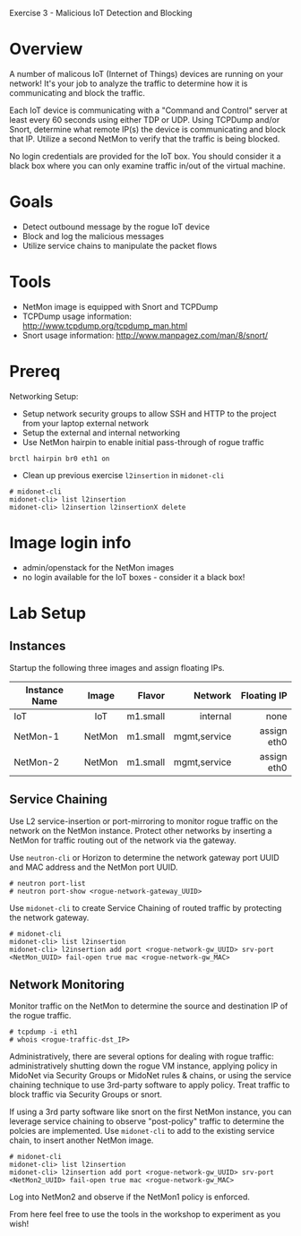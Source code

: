 Exercise 3 - Malicious IoT Detection and Blocking

# Overview

A number of malicous IoT (Internet of Things) devices are running on your network! It's your job to analyze the traffic to determine how it is communicating and block the traffic.

Each IoT device is communicating with a "Command and Control" server at least every 60 seconds using either TDP or UDP. Using TCPDump and/or Snort, determine what remote IP(s) the device is communicating and block that IP. Utilize a second NetMon to verify that the traffic is being blocked.

No login credentials are provided for the IoT box. You should consider it a black box where you can only examine traffic in/out of the virtual machine.

# Goals

  * Detect outbound message by the rogue IoT device
  * Block and log the malicious messages
  * Utilize service chains to manipulate the packet flows

# Tools

  * NetMon image is equipped with Snort and TCPDump
  * TCPDump usage information: http://www.tcpdump.org/tcpdump_man.html
  * Snort usage information: http://www.manpagez.com/man/8/snort/

# Prereq
Networking Setup:
  * Setup network security groups to allow SSH and HTTP to the project from your laptop external network
  * Setup the external and internal networking
  * Use NetMon hairpin to enable initial pass-through of rogue traffic
  ```
  brctl hairpin br0 eth1 on
  ```
  * Clean up previous exercise `l2insertion` in `midonet-cli`
  ```
  # midonet-cli
  midonet-cli> list l2insertion
  midonet-cli> l2insertion l2insertionX delete
  ```

# Image login info

  * admin/openstack for the NetMon images
  * no login available for the IoT boxes - consider it a black box!

# Lab Setup

## Instances

Startup the following three images and assign floating IPs.

| Instance Name | Image         | Flavor   | Network           | Floating IP |
| ------------- |:-------------:| --------:|------------------:|------------:|
| IoT           | IoT           | m1.small | internal          | none        |
| NetMon-1      | NetMon        | m1.small | mgmt,service	     | assign	eth0 |
| NetMon-2      | NetMon        | m1.small | mgmt,service	     | assign eth0 |

## Service Chaining

Use L2 service-insertion or port-mirroring to monitor rogue traffic on the network on the NetMon instance. Protect other networks by inserting a NetMon for traffic routing out of the network via the gateway.

Use `neutron-cli` or Horizon to determine the network gateway port UUID and MAC address and the NetMon port UUID.
```
# neutron port-list
# neutron port-show <rogue-network-gateway_UUID>
```

Use `midonet-cli` to create Service Chaining of routed traffic by protecting the network gateway.
  ```
  # midonet-cli
  midonet-cli> list l2insertion
  midonet-cli> l2insertion add port <rogue-network-gw_UUID> srv-port <NetMon_UUID> fail-open true mac <rogue-network-gw_MAC> 
 ```
 
 ## Network Monitoring
 Monitor traffic on the NetMon to determine the source and destination IP of the rogue traffic. 
 
 ```
# tcpdump -i eth1
# whois <rogue-traffic-dst_IP>
```

Administratively, there are several options for dealing with rogue traffic: administratively shutting down the rogue VM instance, applying policy in MidoNet via Security Groups or MidoNet rules & chains, or using the service chaining technique to use 3rd-party software to apply policy. Treat traffic to block traffic via Security Groups or snort.

If using a 3rd party software like snort on the first NetMon instance, you can leverage service chaining to observe "post-policy" traffic to determine the polcies are implemented. Use `midonet-cli` to add to the existing service chain, to insert another NetMon image.

  ```
  # midonet-cli
  midonet-cli> list l2insertion
  midonet-cli> l2insertion add port <rogue-network-gw_UUID> srv-port <NetMon2_UUID> fail-open true mac <rogue-network-gw_MAC> 
 ``` 
 
Log into NetMon2 and observe if the NetMon1 policy is enforced.

From here feel free to use the tools in the workshop to experiment as you wish!
